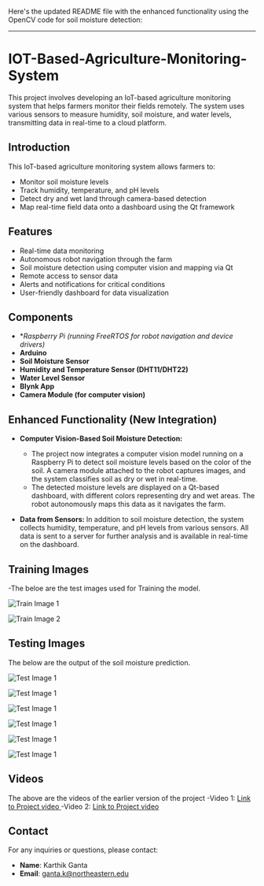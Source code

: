 Here's the updated README file with the enhanced functionality using the OpenCV code for soil moisture detection:

---

# IOT-Based-Agriculture-Monitoring-System

This project involves developing an IoT-based agriculture monitoring system that helps farmers monitor their fields remotely. The system uses various sensors to measure humidity, soil moisture, and water levels, transmitting data in real-time to a cloud platform.

## Introduction
This IoT-based agriculture monitoring system allows farmers to:
- Monitor soil moisture levels
- Track humidity, temperature, and pH levels
- Detect dry and wet land through camera-based detection
- Map real-time field data onto a dashboard using the Qt framework

## Features
- Real-time data monitoring
- Autonomous robot navigation through the farm
- Soil moisture detection using computer vision and mapping via Qt
- Remote access to sensor data
- Alerts and notifications for critical conditions
- User-friendly dashboard for data visualization

## Components
- **Raspberry Pi (running FreeRTOS for robot navigation and device drivers)*
- **Arduino**
- **Soil Moisture Sensor**
- **Humidity and Temperature Sensor (DHT11/DHT22)**
- **Water Level Sensor**
- **Blynk App**
- **Camera Module (for computer vision)**

## Enhanced Functionality (New Integration)
- **Computer Vision-Based Soil Moisture Detection:** 
  - The project now integrates a computer vision model running on a Raspberry Pi to detect soil moisture levels based on the color of the soil. A camera module attached to the robot captures images, and the system classifies soil as dry or wet in real-time.
  - The detected moisture levels are displayed on a Qt-based dashboard, with different colors representing dry and wet areas. The robot autonomously maps this data as it navigates the farm.
  
- **Data from Sensors:** In addition to soil moisture detection, the system collects humidity, temperature, and pH levels from various sensors. All data is sent to a server for further analysis and is available in real-time on the dashboard.


## Training Images
-The beloe are the test images used for Training the model.

![Train Image 1](https://drive.google.com/uc?id=1so0SUOcEQAiTMugqzvlKehHNdd_XMYTG)


![Train Image 2](https://drive.google.com/uc?id=1mSnT48SSiJFtpZJ6Tn69GGLHYghpDIn1)

## Testing Images

The below are the output of the soil moisture prediction.

![Test Image 1](https://drive.google.com/uc?id=1GTwGeOAivOTsde_4tHqpqj8A7si4-3t6)

![Test Image 1](https://drive.google.com/uc?id=1_iHUMszm0doyuQ5rGuAG8nvS_irnCu04)

![Test Image 1](https://drive.google.com/uc?id=1h-fvP7voM3HqUKbLOzPBejQk23cVu-gO)

![Test Image 1](https://drive.google.com/uc?id=1jN8djieeAfJhX0-Oh88ljD6v-SRrg6rL) 

![Test Image 1](https://drive.google.com/uc?id=1GTwGeOAivOTsde_4tHqpqj8A7si4-3t6) 

![Test Image 1](https://drive.google.com/uc?id=1vrJfoubLu5Gmv0Ogu2Ky1Skiwd78I5Jp) 

## Videos
The above are the videos of the earlier version of the project 
-Video 1: [Link to Project video ](https://drive.google.com/file/d/1CVZsW762TvaDzSrxwjRH8RlJ71gbA3Ju/view?usp=sharing) 
-Video 2: [Link to Project video ](https://drive.google.com/file/d/1NYSDULTSE9z-CgZLZ-26u0jvAZYNbWqh/view?usp=sharing) 


## Contact
For any inquiries or questions, please contact:
- **Name**: Karthik Ganta
- **Email**: ganta.k@northeastern.edu
